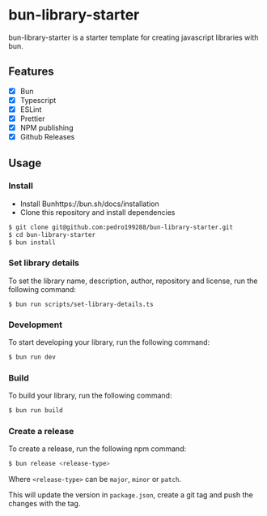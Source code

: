 # bun-library-starter

bun-library-starter is a starter template for creating javascript libraries with bun.

## Features
- [x] Bun
- [x] Typescript
- [x] ESLint
- [x] Prettier
- [x] NPM publishing
- [x] Github Releases

## Usage

### Install
- Install Bunhttps://bun.sh/docs/installation
- Clone this repository and install dependencies
```bash
$ git clone git@github.com:pedro199288/bun-library-starter.git
$ cd bun-library-starter
$ bun install
```

### Set library details
To set the library name, description, author, repository and license, run the following command:
``` 
$ bun run scripts/set-library-details.ts
```

### Development
To start developing your library, run the following command:
```bash
$ bun run dev
```

### Build
To build your library, run the following command:
```bash
$ bun run build
```

### Create a release
To create a release, run the following npm command:
```bash
$ bun release <release-type>
```
Where `<release-type>` can be `major`, `minor` or `patch`.

This will update the version in `package.json`, create a git tag and push the changes with the tag.
